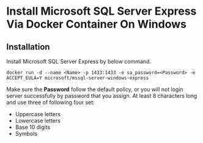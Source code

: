 # Install Microsoft SQL Server Express Via Docker Container On Windows
## Installation

Install Microsoft SQL Server Express by below command. 

```
docker run -d --name <Name> -p 1433:1433 -e sa_password=<Password> -e ACCEPT_EULA=Y microsoft/mssql-server-windows-express
```

Make sure the **Password** follow the default policy, or you will not login server successfully by password that you assign. At least 8 characters long and use three of following four set:

* Uppercase letters
* Lowercase letters
* Base 10 digits
* Symbols
